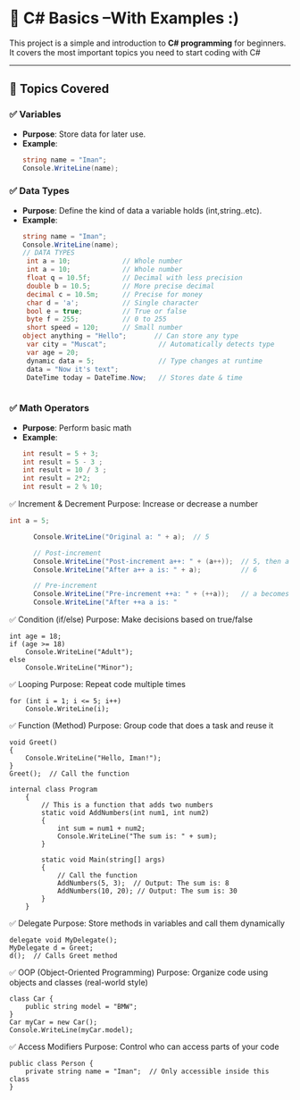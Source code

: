# 🌟 C# Basics –With Examples :)

This project is a simple and introduction to **C# programming** for beginners. It covers the most important topics you need to start coding with C#

---

## 📘 Topics Covered

### ✅ Variables
- **Purpose**: Store data for later use.
- **Example**:  
  ```csharp
  string name = "Iman";
  Console.WriteLine(name);

### ✅ Data Types 
- **Purpose**: Define the kind of data a variable holds (int,string..etc).
- **Example**:  
  ```csharp
  string name = "Iman";
  Console.WriteLine(name);
  // DATA TYPES
   int a = 10;             // Whole number
   int a = 10;             // Whole number
   float q = 10.5f;        // Decimal with less precision
   double b = 10.5;        // More precise decimal
   decimal c = 10.5m;      // Precise for money
   char d = 'a';           // Single character
   bool e = true;          // True or false
   byte f = 255;           // 0 to 255
   short speed = 120;      // Small number
  object anything = "Hello";       // Can store any type
   var city = "Muscat";             // Automatically detects type
   var age = 20;
   dynamic data = 5;                // Type changes at runtime
   data = "Now it's text";
   DateTime today = DateTime.Now;   // Stores date & time



 ### ✅ Math Operators
- **Purpose**: Perform basic math
- **Example**:  
  ```csharp
  int result = 5 + 3;
  int result = 5 - 3 ;
  int result = 10 / 3 ;
  int result = 2*2;
  int result = 2 % 10;
  
✅ Increment & Decrement
Purpose: Increase or decrease a number
  ```csharp
 int a = 5;

        Console.WriteLine("Original a: " + a);  // 5

        // Post-increment
        Console.WriteLine("Post-increment a++: " + (a++));  // 5, then a becomes 6
        Console.WriteLine("After a++ a is: " + a);          // 6

        // Pre-increment
        Console.WriteLine("Pre-increment ++a: " + (++a));   // a becomes 7, then prints 7
        Console.WriteLine("After ++a a is: "
```

✅ Condition (if/else)
Purpose: Make decisions based on true/false
```
int age = 18;
if (age >= 18)
    Console.WriteLine("Adult");
else
    Console.WriteLine("Minor");

```

✅ Looping
Purpose: Repeat code multiple times
```
for (int i = 1; i <= 5; i++)
    Console.WriteLine(i);

```

✅ Function (Method)
Purpose: Group code that does a task and reuse it
```
void Greet()
{
    Console.WriteLine("Hello, Iman!");
}
Greet();  // Call the function

```
```
internal class Program
    {
        // This is a function that adds two numbers
        static void AddNumbers(int num1, int num2)
        {
            int sum = num1 + num2;
            Console.WriteLine("The sum is: " + sum);
        }

        static void Main(string[] args)
        {
            // Call the function
            AddNumbers(5, 3);  // Output: The sum is: 8
            AddNumbers(10, 20); // Output: The sum is: 30
        }
    }

```

✅ Delegate
Purpose: Store methods in variables and call them dynamically
```
delegate void MyDelegate();
MyDelegate d = Greet;
d();  // Calls Greet method

```

✅ OOP (Object-Oriented Programming)
Purpose: Organize code using objects and classes (real-world style)
```
class Car {
    public string model = "BMW";
}
Car myCar = new Car();
Console.WriteLine(myCar.model);

```

✅ Access Modifiers
Purpose: Control who can access parts of your code
```
public class Person {
    private string name = "Iman";  // Only accessible inside this class
}

```
